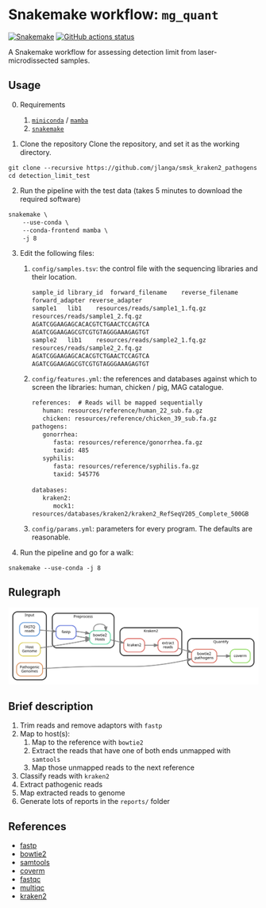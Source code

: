 # Snakemake workflow: `mg_quant`

[![Snakemake](https://img.shields.io/badge/snakemake-≥8.0.0-brightgreen.svg)](https://snakemake.github.io)
[![GitHub actions status](https://github.com/jlanga/smsk_kraken2_pathogens/workflows/Tests/badge.svg)](https://github.com/jlanga/smsk_kraken2_pathogens/actions)


A Snakemake workflow for assessing detection limit from laser-microdissected samples.

## Usage

0. Requirements
   1.  [`miniconda`](https://docs.conda.io/en/latest/miniconda.html) / [`mamba`](https://mamba.readthedocs.io)
   2.  [`snakemake`](snakemake.readthedocs.io/)

1. Clone the repository
Clone the repository, and set it as the working directory.

```
git clone --recursive https://github.com/jlanga/smsk_kraken2_pathogens
cd detection_limit_test
```

2. Run the pipeline with the test data (takes 5 minutes to download the required software)
```
snakemake \
    --use-conda \
    --conda-frontend mamba \
    -j 8
```

3. Edit the following files:
   1. `config/samples.tsv`: the control file with the sequencing libraries and their location.
      ```
      sample_id	library_id	forward_filename	reverse_filename	forward_adapter	reverse_adapter
      sample1	lib1	resources/reads/sample1_1.fq.gz	resources/reads/sample1_2.fq.gz	AGATCGGAAGAGCACACGTCTGAACTCCAGTCA	AGATCGGAAGAGCGTCGTGTAGGGAAAGAGTGT
      sample2	lib1	resources/reads/sample2_1.fq.gz	resources/reads/sample2_2.fq.gz	AGATCGGAAGAGCACACGTCTGAACTCCAGTCA	AGATCGGAAGAGCGTCGTGTAGGGAAAGAGTGT
      ```
   2. `config/features.yml`: the references and databases against which to screen the libraries: human, chicken / pig, MAG catalogue.
      ```
      references:  # Reads will be mapped sequentially
         human: resources/reference/human_22_sub.fa.gz
         chicken: resources/reference/chicken_39_sub.fa.gz
      pathogens:
         gonorrhea:
            fasta: resources/reference/gonorrhea.fa.gz
            taxid: 485
         syphilis:
            fasta: resources/reference/syphilis.fa.gz
            taxid: 545776

      databases:
         kraken2:
            mock1: resources/databases/kraken2/kraken2_RefSeqV205_Complete_500GB
      ```

   1. `config/params.yml`: parameters for every program. The defaults are reasonable.


4. Run the pipeline and go for a walk:

```
snakemake --use-conda -j 8
```

## Rulegraph

![rulegraph](rulegraph_simple.svg)

## Brief description

1. Trim reads and remove adaptors with `fastp`
2. Map to host(s):
   1. Map to the reference with `bowtie2`
   2. Extract the reads that have one of both ends unmapped with `samtools`
   3. Map those unmapped reads to the next reference
3. Classify reads with `kraken2`
4. Extract pathogenic reads
5. Map extracted reads to genome
6. Generate lots of reports in the `reports/` folder


## References

- [fastp](https://github.com/OpenGene/fastp)
- [bowtie2](https://bowtie-bio.sourceforge.net/bowtie2/manual.shtml)
- [samtools](https://www.htslib.org/)
- [coverm](https://github.com/wwood/CoverM)
- [fastqc](https://github.com/s-andrews/FastQC)
- [multiqc](https://multiqc.info/)
- [kraken2](https://github.com/DerrickWood/kraken2)
